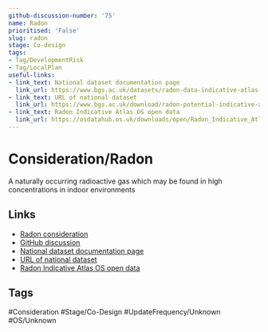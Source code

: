```yaml
---
github-discussion-number: '75'
name: Radon
prioritised: 'False'
slug: radon
stage: Co-design
tags:
- Tag/DevelopmentRisk
- Tag/LocalPlan
useful-links:
- link_text: National dataset documentation page
  link_url: https://www.bgs.ac.uk/datasets/radon-data-indicative-atlas-of-radon/
- link_text: URL of national dataset
  link_url: https://www.bgs.ac.uk/download/radon-potential-indicative-atlas-data-for-great-britain/#
- link_text: Radon Indicative Atlas OS open data
  link_url: https://osdatahub.os.uk/downloads/open/Radon_Indicative_Atlas
---
```


# Consideration/Radon

A naturally occurring radioactive gas which may be found in high concentrations in indoor environments

## Links

* [Radon consideration](https://design.planning.data.gov.uk/planning-consideration/radon)
* [GitHub discussion](https://github.com/digital-land/data-standards-backlog/discussions/75)
* [National dataset documentation page](https://www.bgs.ac.uk/datasets/radon-data-indicative-atlas-of-radon/)
* [URL of national dataset](https://www.bgs.ac.uk/download/radon-potential-indicative-atlas-data-for-great-britain/#)
* [Radon Indicative Atlas OS open data](https://osdatahub.os.uk/downloads/open/Radon_Indicative_Atlas)

## Tags

#Consideration #Stage/Co-Design #UpdateFrequency/Unknown #OS/Unknown